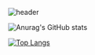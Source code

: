 ![header](https://capsule-render.vercel.app/api?type=transparent&color=auto&height=300&section=header&text=kwonis&fontSize=90)

![Anurag's GitHub stats](https://github-readme-stats.vercel.app/api?username=kwonis&show_icons=true&theme=radical)

[![Top Langs](https://github-readme-stats.vercel.app/api/top-langs/?username=kwonis&layout=compact)](https://github.com/kwonis/github-readme-stats)
















<!--
**kwonis/kwonis** is a ✨ _special_ ✨ repository because its `README.md` (this file) appears on your GitHub profile.

Here are some ideas to get you started:

- 🔭 I’m currently working on ...
- 🌱 I’m currently learning ...
- 👯 I’m looking to collaborate on ...
- 🤔 I’m looking for help with ...
- 💬 Ask me about ...
- 📫 How to reach me: ...
- 😄 Pronouns: ...
- ⚡ Fun fact: ...
-->
